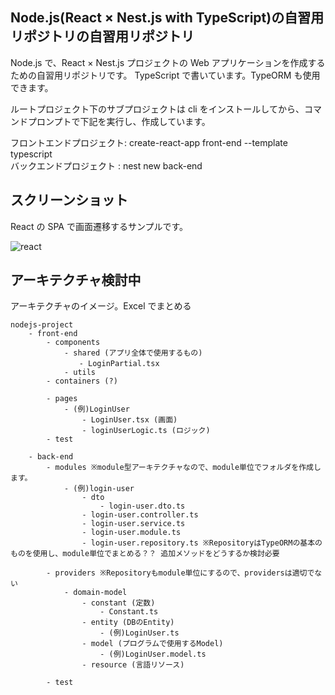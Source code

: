 ## Node.js(React × Nest.js with TypeScript)の自習用リポジトリの自習用リポジトリ

Node.js で、React × Nest.js プロジェクトの Web アプリケーションを作成するための自習用リポジトリです。
TypeScript で書いています。TypeORM も使用できます。

ルートプロジェクト下のサブプロジェクトは cli をインストールしてから、コマンドプロンプトで下記を実行し、作成しています。

フロントエンドプロジェクト: create-react-app front-end --template typescript  
バックエンドプロジェクト : nest new back-end

## スクリーンショット

React の SPA で画面遷移するサンプルです。

![react](https://github.com/mk-github-1/nodejs-project/assets/32920703/35aa8687-a4f5-4e45-bf5f-aed2e9cb170e)

## アーキテクチャ検討中

アーキテクチャのイメージ。Excel でまとめる

```
nodejs-project
    - front-end
        - components
            - shared (アプリ全体で使用するもの)
　　            - LoginPartial.tsx
            - utils
        - containers (?)

        - pages
            - (例)LoginUser
                - LoginUser.tsx (画面)
                - loginUserLogic.ts (ロジック)
        - test

    - back-end
        - modules ※module型アーキテクチャなので、module単位でフォルダを作成します。
            - (例)login-user
                - dto
                    - login-user.dto.ts
                - login-user.controller.ts
                - login-user.service.ts
                - login-user.module.ts
                - login-user.repository.ts ※RepositoryはTypeORMの基本のものを使用し、module単位でまとめる？？ 追加メソッドをどうするか検討必要

        - providers ※Repositoryもmodule単位にするので、providersは適切でない
            - domain-model
                - constant (定数)
                    - Constant.ts
                - entity (DBのEntity)
                    - (例)LoginUser.ts
                - model (プログラムで使用するModel)
                    - (例)LoginUser.model.ts
                - resource (言語リソース)

        - test
```
